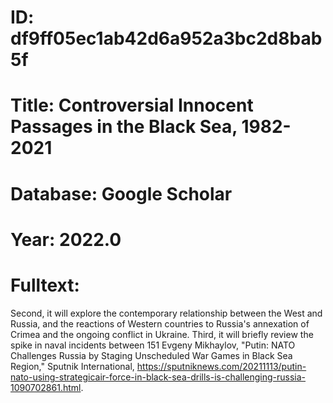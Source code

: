 # ID: df9ff05ec1ab42d6a952a3bc2d8bab5f
# Title: Controversial Innocent Passages in the Black Sea, 1982-2021
# Database: Google Scholar
# Year: 2022.0
# Fulltext:
Second, it will explore the contemporary relationship between the West and Russia, and the reactions of Western countries to Russia's annexation of Crimea and the ongoing conflict in Ukraine.
Third, it will briefly review the spike in naval incidents between 151 Evgeny Mikhaylov, "Putin: NATO Challenges Russia by Staging Unscheduled War Games in Black Sea Region," Sputnik International, https://sputniknews.com/20211113/putin-nato-using-strategicair-force-in-black-sea-drills-is-challenging-russia-1090702861.html.
